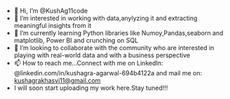 - 👋 Hi, I’m @KushAg11code
- 👀 I’m interested in working with data,anylyzing it and extracting meaningful insights from it 
- 🌱 I’m currently learning Python libraries like Numoy,Pandas,seaborn and matplotlib, Power BI and crunching on SQL
- 💞️ I’m looking to collaborate with the community who are interested in playing with real-world data and with a business perspective
- 📫 How to reach me...Connect with me on LinkedIn: @linkedin.com/in/kushagra-agarwal-694b4122a and mail me on: kushagrakhasvi11@gmail.com
- I will soon start uploading my work here.Stay tuned!!!
<!---
KushAg11code/KushAg11code is a ✨ special ✨ repository because its `README.md` (this file) appears on your GitHub profile.
You can click the Preview link to take a look at your changes.
--->
